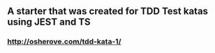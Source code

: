 
## A starter that was created for TDD Test katas using JEST and TS

### http://osherove.com/tdd-kata-1/